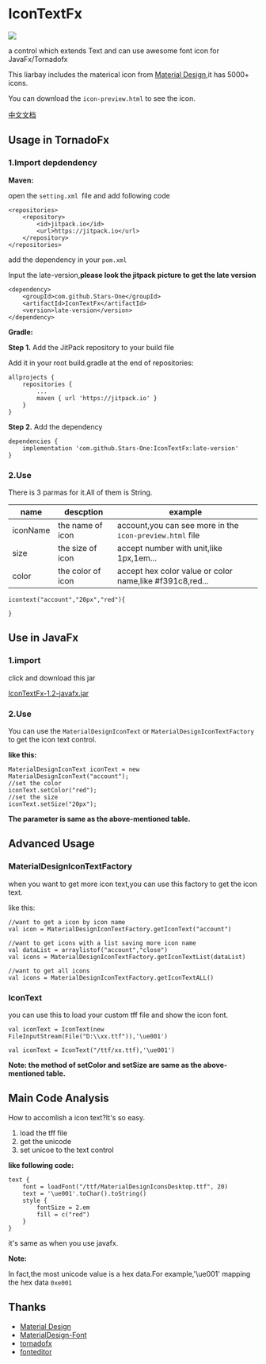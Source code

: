 # IconTextFx
![](https://jitpack.io/v/Stars-One/IconTextFx.svg)	

a control which extends Text and can use awesome font icon for JavaFx/Tornadofx

This liarbay includes the materical icon from [Material Design](https://github.com/Templarian/MaterialDesign),it has 5000+ icons.

You can download the `icon-preview.html` to see the icon.

[中文文档](https://github.com/Stars-One/IconTextFx/blob/master/readme_cn.md)

## Usage in TornadoFx
### 1.Import depdendency
**Maven:**

open the `setting.xml `file and add following code
```
<repositories>
	<repository>
		<id>jitpack.io</id>
		<url>https://jitpack.io</url>
	</repository>
</repositories>
```

add the dependency in your `pom.xml`

Input the late-version,**please look the jitpack picture to get the late version**
```
<dependency>
	<groupId>com.github.Stars-One</groupId>
	<artifactId>IconTextFx</artifactId>
	<version>late-version</version>
</dependency>
```

**Gradle:**

**Step 1.** Add the JitPack repository to your build file

Add it in your root build.gradle at the end of repositories:
```
allprojects {
	repositories {
		...
		maven { url 'https://jitpack.io' }
	}
}
```
**Step 2.** Add the dependency

```
dependencies {
	implementation 'com.github.Stars-One:IconTextFx:late-version'
}	
```

### 2.Use

There is 3 parmas for it.All of them is String.

|name	|descption	|example	|
|--	|--	|--	|
|iconName	|the name of icon	|account,you can see more in the `icon-preview.html` file|
|size	|the size of icon|accept number with unit,like 1px,1em...|
|color|the color of icon	|accept hex color value or color name,like #f391c8,red...	|

```
icontext("account","20px","red"){
	
}
```
## Use in JavaFx

### 1.import

click and download this jar

[IconTextFx-1.2-javafx.jar](https://github.com/Stars-One/IconTextFx/releases/download/v1.2/IconTextFx-1.2-javafx.jar)

### 2.Use
You can use the `MaterialDesignIconText` or `MaterialDesignIconTextFactory` to get the icon text control.

**like this:**
```
MaterialDesignIconText iconText = new MaterialDesignIconText("account");
//set the color
iconText.setColor("red");
//set the size
iconText.setSize("20px");
```

**The parameter is same as the above-mentioned table.**

## Advanced Usage
### MaterialDesignIconTextFactory

when you want to get more icon text,you can use this factory to get the icon text.

like this:

```
//want to get a icon by icon name
val icon = MaterialDesignIconTextFactory.getIconText("account")

//want to get icons with a list saving more icon name
val dataList = arraylistof("account","close")
val icons = MaterialDesignIconTextFactory.getIconTextList(dataList)

//want to get all icons
val icons = MaterialDesignIconTextFactory.getIconTextALL()

```
### IconText
you can use this to load your custom tff file and show the icon font.

```
val iconText = IconText(new FileInputStream(File("D:\\xx.ttf")),'\ue001')

val iconText = IconText("/ttf/xx.ttf),'\ue001')
```

**Note: the method of setColor and setSize are same as the above-mentioned table.**
## Main Code Analysis

How to accomlish a icon text?It's so easy.

1. load the tff file
2. get the unicode
3. set unicoe to the text control

**like following code:**
```
text {
	font = loadFont("/ttf/MaterialDesignIconsDesktop.ttf", 20)
	text = '\ue001'.toChar().toString()
	style {
		fontSize = 2.em
		fill = c("red")
	}
}
```

it's same as when you use javafx.

**Note:**

In fact,the most unicode value is a hex data.For example,'\ue001' mapping the hex data `0xe001`

## Thanks

- [Material Design](https://github.com/Templarian/MaterialDesign)
- [MaterialDesign-Font](https://github.com/Templarian/MaterialDesign-Font)
- [tornadofx](https://github.com/edvin/tornadofx)
- [fonteditor](https://github.com/ecomfe/fonteditor)
